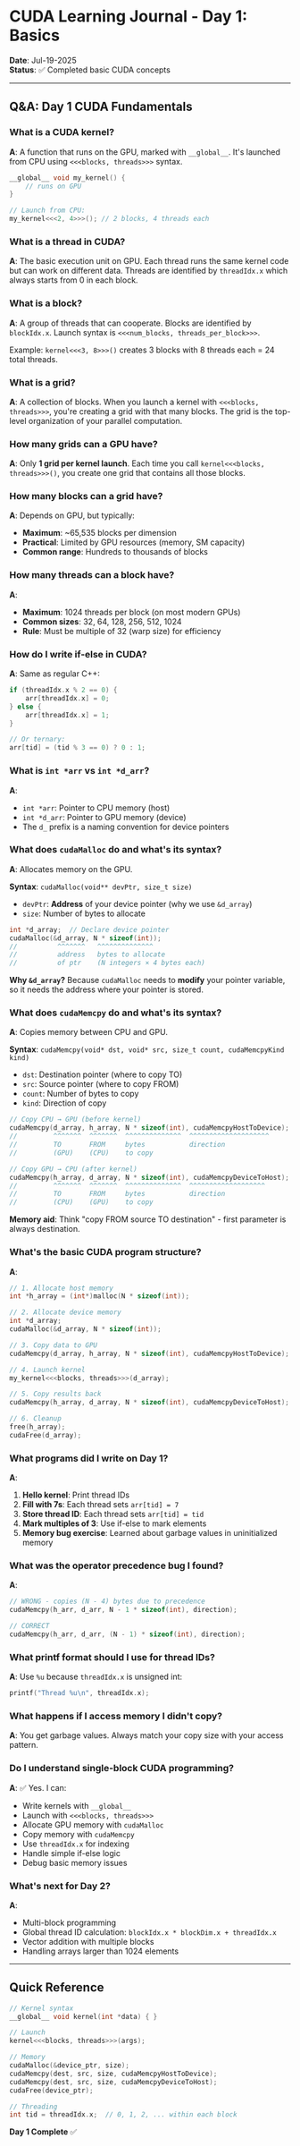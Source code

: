 # CUDA Learning Journal - Day 1: Basics

**Date**: Jul-19-2025  
**Status**: ✅ Completed basic CUDA concepts

---

## Q&A: Day 1 CUDA Fundamentals

### What is a CUDA kernel?
**A**: A function that runs on the GPU, marked with `__global__`. It's launched from CPU using `<<<blocks, threads>>>` syntax.

```cpp
__global__ void my_kernel() {
    // runs on GPU
}

// Launch from CPU:
my_kernel<<<2, 4>>>(); // 2 blocks, 4 threads each
```

### What is a thread in CUDA?
**A**: The basic execution unit on GPU. Each thread runs the same kernel code but can work on different data. Threads are identified by `threadIdx.x` which always starts from 0 in each block.

### What is a block?
**A**: A group of threads that can cooperate. Blocks are identified by `blockIdx.x`. Launch syntax is `<<<num_blocks, threads_per_block>>>`.

Example: `kernel<<<3, 8>>>()` creates 3 blocks with 8 threads each = 24 total threads.

### What is a grid?
**A**: A collection of blocks. When you launch a kernel with `<<<blocks, threads>>>`, you're creating a grid with that many blocks. The grid is the top-level organization of your parallel computation.

### How many grids can a GPU have?
**A**: Only **1 grid per kernel launch**. Each time you call `kernel<<<blocks, threads>>>()`, you create one grid that contains all those blocks.

### How many blocks can a grid have?
**A**: Depends on GPU, but typically:
- **Maximum**: ~65,535 blocks per dimension
- **Practical**: Limited by GPU resources (memory, SM capacity)
- **Common range**: Hundreds to thousands of blocks

### How many threads can a block have?
**A**: 
- **Maximum**: 1024 threads per block (on most modern GPUs)
- **Common sizes**: 32, 64, 128, 256, 512, 1024
- **Rule**: Must be multiple of 32 (warp size) for efficiency

### How do I write if-else in CUDA?
**A**: Same as regular C++:
```cpp
if (threadIdx.x % 2 == 0) {
    arr[threadIdx.x] = 0;
} else {
    arr[threadIdx.x] = 1;
}

// Or ternary:
arr[tid] = (tid % 3 == 0) ? 0 : 1;
```

### What is `int *arr` vs `int *d_arr`?
**A**: 
- `int *arr`: Pointer to CPU memory (host)
- `int *d_arr`: Pointer to GPU memory (device)
- The `d_` prefix is a naming convention for device pointers

### What does `cudaMalloc` do and what's its syntax?
**A**: Allocates memory on the GPU.

**Syntax**: `cudaMalloc(void** devPtr, size_t size)`
- `devPtr`: **Address** of your device pointer (why we use `&d_array`)
- `size`: Number of bytes to allocate

```cpp
int *d_array;  // Declare device pointer
cudaMalloc(&d_array, N * sizeof(int));
//          ^^^^^^^   ^^^^^^^^^^^^^^
//          address   bytes to allocate
//          of ptr    (N integers × 4 bytes each)
```

**Why `&d_array`?** Because `cudaMalloc` needs to **modify** your pointer variable, so it needs the address where your pointer is stored.

### What does `cudaMemcpy` do and what's its syntax?
**A**: Copies memory between CPU and GPU.

**Syntax**: `cudaMemcpy(void* dst, void* src, size_t count, cudaMemcpyKind kind)`
- `dst`: Destination pointer (where to copy TO)
- `src`: Source pointer (where to copy FROM) 
- `count`: Number of bytes to copy
- `kind`: Direction of copy

```cpp
// Copy CPU → GPU (before kernel)
cudaMemcpy(d_array, h_array, N * sizeof(int), cudaMemcpyHostToDevice);
//         ^^^^^^^  ^^^^^^^  ^^^^^^^^^^^^^^  ^^^^^^^^^^^^^^^^^^^^
//         TO       FROM     bytes           direction
//         (GPU)    (CPU)    to copy         

// Copy GPU → CPU (after kernel)  
cudaMemcpy(h_array, d_array, N * sizeof(int), cudaMemcpyDeviceToHost);
//         ^^^^^^^  ^^^^^^^  ^^^^^^^^^^^^^^  ^^^^^^^^^^^^^^^^^^^
//         TO       FROM     bytes           direction
//         (CPU)    (GPU)    to copy
```

**Memory aid**: Think "copy FROM source TO destination" - first parameter is always destination.

### What's the basic CUDA program structure?
**A**:
```cpp
// 1. Allocate host memory
int *h_array = (int*)malloc(N * sizeof(int));

// 2. Allocate device memory
int *d_array;
cudaMalloc(&d_array, N * sizeof(int));

// 3. Copy data to GPU
cudaMemcpy(d_array, h_array, N * sizeof(int), cudaMemcpyHostToDevice);

// 4. Launch kernel
my_kernel<<<blocks, threads>>>(d_array);

// 5. Copy results back
cudaMemcpy(h_array, d_array, N * sizeof(int), cudaMemcpyDeviceToHost);

// 6. Cleanup
free(h_array);
cudaFree(d_array);
```

### What programs did I write on Day 1?
**A**:
1. **Hello kernel**: Print thread IDs
2. **Fill with 7s**: Each thread sets `arr[tid] = 7`
3. **Store thread ID**: Each thread sets `arr[tid] = tid`
4. **Mark multiples of 3**: Use if-else to mark elements
5. **Memory bug exercise**: Learned about garbage values in uninitialized memory

### What was the operator precedence bug I found?
**A**:
```cpp
// WRONG - copies (N - 4) bytes due to precedence
cudaMemcpy(h_arr, d_arr, N - 1 * sizeof(int), direction);

// CORRECT  
cudaMemcpy(h_arr, d_arr, (N - 1) * sizeof(int), direction);
```

### What printf format should I use for thread IDs?
**A**: Use `%u` because `threadIdx.x` is unsigned int:
```cpp
printf("Thread %u\n", threadIdx.x);
```

### What happens if I access memory I didn't copy?
**A**: You get garbage values. Always match your copy size with your access pattern.

### Do I understand single-block CUDA programming?
**A**: ✅ Yes. I can:
- Write kernels with `__global__`
- Launch with `<<<blocks, threads>>>`
- Allocate GPU memory with `cudaMalloc`
- Copy memory with `cudaMemcpy`  
- Use `threadIdx.x` for indexing
- Handle simple if-else logic
- Debug basic memory issues

### What's next for Day 2?
**A**: 
- Multi-block programming
- Global thread ID calculation: `blockIdx.x * blockDim.x + threadIdx.x`
- Vector addition with multiple blocks
- Handling arrays larger than 1024 elements

---

## Quick Reference

```cpp
// Kernel syntax
__global__ void kernel(int *data) { }

// Launch
kernel<<<blocks, threads>>>(args);

// Memory
cudaMalloc(&device_ptr, size);
cudaMemcpy(dest, src, size, cudaMemcpyHostToDevice);
cudaMemcpy(dest, src, size, cudaMemcpyDeviceToHost);
cudaFree(device_ptr);

// Threading
int tid = threadIdx.x;  // 0, 1, 2, ... within each block
```

**Day 1 Complete** ✅
